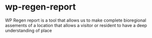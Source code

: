 # wp-regen-report
WP Regen report is a tool that allows us to make complete bioregional assements of a location that allows a visitor or resident to have a deep understanding of place

